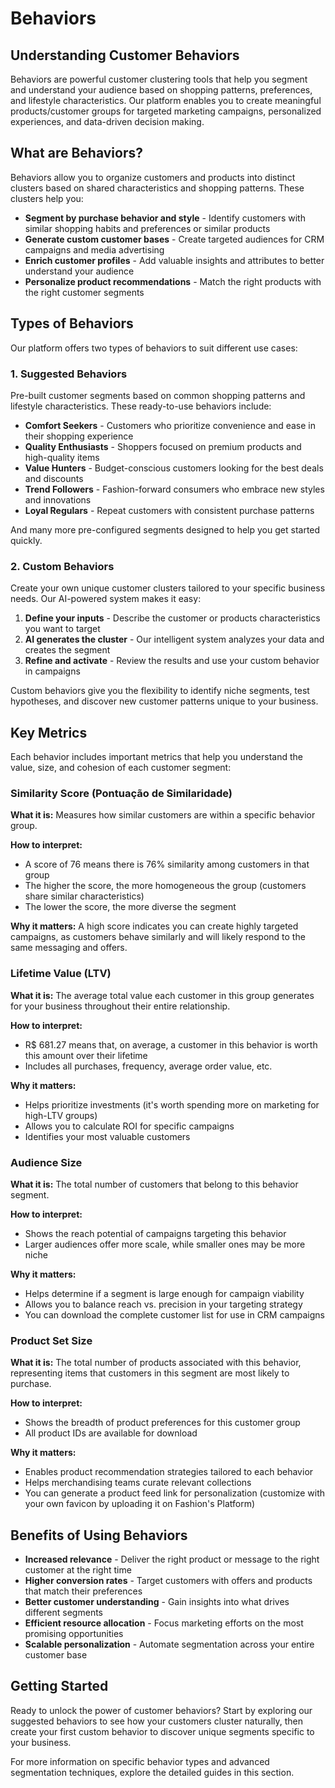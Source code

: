 # Behaviors

## Understanding Customer Behaviors

Behaviors are powerful customer clustering tools that help you segment and understand your audience based on shopping patterns, preferences, and lifestyle characteristics. Our platform enables you to create meaningful products/customer groups for targeted marketing campaigns, personalized experiences, and data-driven decision making.

## What are Behaviors?

Behaviors allow you to organize customers and products into distinct clusters based on shared characteristics and shopping patterns. These clusters help you:

- **Segment by purchase behavior and style** - Identify customers with similar shopping habits and preferences or similar products
- **Generate custom customer bases** - Create targeted audiences for CRM campaigns and media advertising
- **Enrich customer profiles** - Add valuable insights and attributes to better understand your audience
- **Personalize product recommendations** - Match the right products with the right customer segments

## Types of Behaviors

Our platform offers two types of behaviors to suit different use cases:

### 1. Suggested Behaviors

Pre-built customer segments based on common shopping patterns and lifestyle characteristics. These ready-to-use behaviors include:

- **Comfort Seekers** - Customers who prioritize convenience and ease in their shopping experience
- **Quality Enthusiasts** - Shoppers focused on premium products and high-quality items
- **Value Hunters** - Budget-conscious customers looking for the best deals and discounts
- **Trend Followers** - Fashion-forward consumers who embrace new styles and innovations
- **Loyal Regulars** - Repeat customers with consistent purchase patterns

And many more pre-configured segments designed to help you get started quickly.

### 2. Custom Behaviors

Create your own unique customer clusters tailored to your specific business needs. Our AI-powered system makes it easy:

1. **Define your inputs** - Describe the customer or products characteristics you want to target
2. **AI generates the cluster** - Our intelligent system analyzes your data and creates the segment
3. **Refine and activate** - Review the results and use your custom behavior in campaigns

Custom behaviors give you the flexibility to identify niche segments, test hypotheses, and discover new customer patterns unique to your business.

## Key Metrics

Each behavior includes important metrics that help you understand the value, size, and cohesion of each customer segment:

### Similarity Score (Pontuação de Similaridade)

**What it is:** Measures how similar customers are within a specific behavior group.

**How to interpret:**
- A score of 76 means there is 76% similarity among customers in that group
- The higher the score, the more homogeneous the group (customers share similar characteristics)
- The lower the score, the more diverse the segment

**Why it matters:** A high score indicates you can create highly targeted campaigns, as customers behave similarly and will likely respond to the same messaging and offers.

### Lifetime Value (LTV)

**What it is:** The average total value each customer in this group generates for your business throughout their entire relationship.

**How to interpret:**
- R$ 681.27 means that, on average, a customer in this behavior is worth this amount over their lifetime
- Includes all purchases, frequency, average order value, etc.

**Why it matters:**
- Helps prioritize investments (it's worth spending more on marketing for high-LTV groups)
- Allows you to calculate ROI for specific campaigns
- Identifies your most valuable customers

### Audience Size

**What it is:** The total number of customers that belong to this behavior segment.

**How to interpret:**
- Shows the reach potential of campaigns targeting this behavior
- Larger audiences offer more scale, while smaller ones may be more niche

**Why it matters:**
- Helps determine if a segment is large enough for campaign viability
- Allows you to balance reach vs. precision in your targeting strategy
- You can download the complete customer list for use in CRM campaigns

### Product Set Size

**What it is:** The total number of products associated with this behavior, representing items that customers in this segment are most likely to purchase.

**How to interpret:**
- Shows the breadth of product preferences for this customer group
- All product IDs are available for download

**Why it matters:**
- Enables product recommendation strategies tailored to each behavior
- Helps merchandising teams curate relevant collections
- You can generate a product feed link for personalization (customize with your own favicon by uploading it on Fashion's Platform)

## Benefits of Using Behaviors

- **Increased relevance** - Deliver the right product or message to the right customer at the right time
- **Higher conversion rates** - Target customers with offers and products that match their preferences
- **Better customer understanding** - Gain insights into what drives different segments
- **Efficient resource allocation** - Focus marketing efforts on the most promising opportunities
- **Scalable personalization** - Automate segmentation across your entire customer base

## Getting Started

Ready to unlock the power of customer behaviors? Start by exploring our suggested behaviors to see how your customers cluster naturally, then create your first custom behavior to discover unique segments specific to your business.

For more information on specific behavior types and advanced segmentation techniques, explore the detailed guides in this section.
